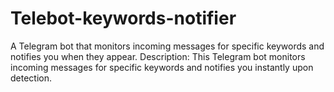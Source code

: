 # Telebot-keywords-notifier
A Telegram bot that monitors incoming messages for specific keywords and notifies you when they appear. Description: This Telegram bot monitors incoming messages for specific keywords and notifies you instantly upon detection. 
